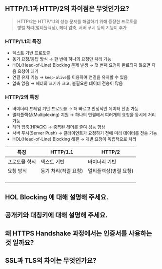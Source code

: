 ## HTTP/1.1과 HTTP/2의 차이점은 무엇인가요?
> HTTP/2는 HTTP/1.1의 성능 문제를 해결하기 위해 등장한 프로토콜\
> 병렬 처리(멀티플렉싱), 헤더 압축, 서버 푸시 등의 기능이 추가

### HTTP/1.1의 특징
- 텍스트 기반 프로토콜
- 동기 요청/응답 방식 &rarr; 한 번에 하나의 요청만 처리 가능
- HOL(Head-of-Line) Blocking 문제 발생 &rarr; 첫 번째 요청이 완료되지 않으면 다음 요청이 대기
- 연결 유지 기능 &rarr; `keep-alive`를 이용하여 연결을 유지할 수 있음
- 압축 없음 &rarr; 헤더의 크기가 크고, 불필요한 데이터 전송이 많음

### HTTP/2의 특징
- 바이너리 프레임 기반 프로토콜 &rarr; 더 빠르고 안정적인 데이터 전송 가능
- 멀티플렉싱(Multiplexing) 지원 &rarr; 하나의 연결에서 여러개의 요청을 동시에 처리 가능
- 헤더 압축(HPACK) &rarr; 중복된 헤더를 줄여 성능 향상
- 서버 푸시(Server Push) &rarr; 클라이언트가 요청하기 전에 미리 데이터를 전송 가능
- HOL(Head-of-Line) Blocking 해결 &rarr; 개별 요청이 독립적으로 처리

|특징|HTTP/1.1|HTTP/2|
|--|--|--|
|프로토콜 형식|텍스트 기반|바이너리 기반|
|요청 방식|동기 처리(직렬 요청)|멀티플렉싱(병렬 요청)|
||||
||||
||||
||||

## HOL Blocking 에 대해 설명해 주세요.
## 공개키와 대칭키에 대해 설명해 주세요.
## 왜 HTTPS Handshake 과정에서는 인증서를 사용하는 것 일까요?
## SSL과 TLS의 차이는 무엇인가요?
